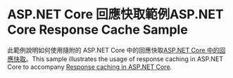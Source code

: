 # <a name="aspnet-core-response-cache-sample"></a><span data-ttu-id="e4a1c-101">ASP.NET Core 回應快取範例</span><span class="sxs-lookup"><span data-stu-id="e4a1c-101">ASP.NET Core Response Cache Sample</span></span>

<span data-ttu-id="e4a1c-102">此範例說明如何使用隨附的 ASP.NET Core 中的回應快取[ASP.NET Core 中的回應快取](https://docs.microsoft.com/aspnet/core/performance/caching/response)。</span><span class="sxs-lookup"><span data-stu-id="e4a1c-102">This sample illustrates the usage of response caching in ASP.NET Core to accompany [Response caching in ASP.NET Core](https://docs.microsoft.com/aspnet/core/performance/caching/response).</span></span>
